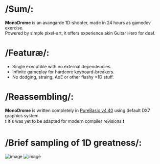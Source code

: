 # /Sum/:
__MonoDrome__ is an avangarde 1D-shooter, made in 24 hours as gamedev exercise.  
Powered by simple pixel-art, it offers experience akin Guitar Hero for deaf.

# /Featuræ/:
* Single executible with no external dependencies.
* Infinite gameplay for hardcore keyboard-breakers.
* No dodging, straing, AoE or other flashy >1D stuff.

# /Reassembling/:
__MonoDrome__ is written completely in [PureBasic v4.40](http://purebasic.com) using default DX7 graphics system.  
❗ It's was yet to be adapted for modern compiler revisions ❗

# /Brief sampling of 1D greatness/:
![image](https://user-images.githubusercontent.com/8768470/46798460-a98ad980-cd5a-11e8-9144-c3d24e28653c.png)
![image](https://user-images.githubusercontent.com/8768470/46798630-29b13f00-cd5b-11e8-8a1e-9e15246b0852.png)

